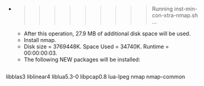 * >>>>>>>>> Running inst-min-con-xtra-nmap.sh ...
  * After this operation, 27.9 MB of additional disk space will be used.
  * Install nmap.
  * Disk size = 3769448K. Space Used = 34740K. Runtime = 00:00:00:03.
  * The following NEW packages will be installed:
  ```bash
libblas3 liblinear4 liblua5.3-0 libpcap0.8 lua-lpeg
nmap nmap-common
  ```
